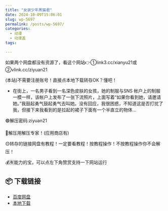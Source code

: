 ```yaml
---
title: "女装少年黑猫君"
date: 2024-10-09T15:06:01
slug: wp-5697
permalink: /posts/wp-5697/
categories:
  - 动漫
  - 动漫盖
tags:

---
```


如果两个网盘都没有资源了，看这个网站👉①link3.cc/xianyu21或②vlink.cc/ziyuan21

(本站)不需要注册账号！直接点本地下载转存OK？懂吧！

*   在街上，一名男子看到一名深色皮肤的女孩，她的制服与SNS 帐户上的制服一模一样，该帐户上发布了一张下流照片，上面写着“如果你看到她，请邀请她。”我鼓起勇气鼓起勇气去叫她。没有回应，我很困惑，不知道这是否打扰了我，但接下来我看到的是拉起的裙子下面有一个半直立的物体…

🟢解压密码:ziyuan21

🔵解压用解压专家！(应用商店有)

🟡转存的链接网盘有教程！一定要看教程！按教程操作！不按教程操作你不会解压！

💰🈶能力的宝，可以点左下角赞赏支持一下网站运行

## 📦 下载链接
- [百度网盘](https://blziyuan21.com/pay-download/5697?key=c16197a937&down_id=0)
- [本地下载](https://blziyuan21.com/pay-download/5697?key=c16197a937&down_id=1)

